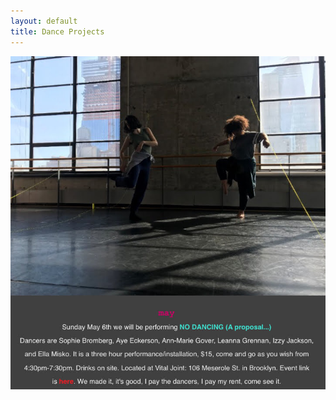 ```yaml
---
layout: default
title: Dance Projects
---
```


[![](assets/images/no_dancing.jpg "NO DANCING")](https://www.facebook.com/events/168428450483462/)
